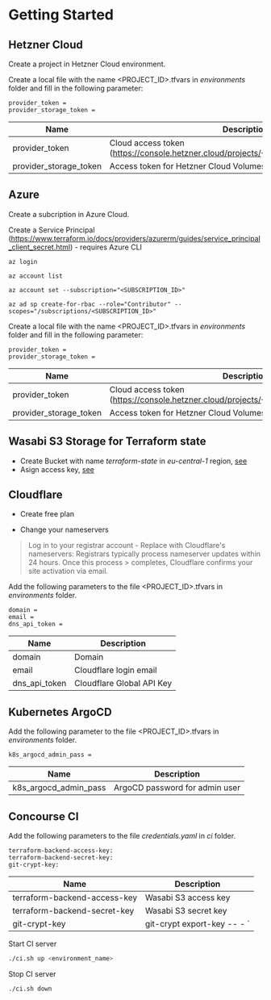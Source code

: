 # Getting Started

## Hetzner Cloud

Create a project in Hetzner Cloud environment. 

Create a local file with the name <PROJECT_ID>.tfvars in *environments* folder and fill in the following parameter:

```
provider_token =
provider_storage_token = 
```


| Name  | Description  | 
|---|---|
| provider_token  | Cloud access token (https://console.hetzner.cloud/projects/<PROJECT_ID>/access/tokens)  | 
| provider_storage_token  | Access token for Hetzner Cloud Volumes  | 

## Azure

Create a subcription in Azure Cloud. 

Create a Service Principal (https://www.terraform.io/docs/providers/azurerm/guides/service_principal_client_secret.html) - requires Azure CLI

```
az login

az account list

az account set --subscription="<SUBSCRIPTION_ID>"

az ad sp create-for-rbac --role="Contributor" --scopes="/subscriptions/<SUBSCRIPTION_ID>"
```

Create a local file with the name <PROJECT_ID>.tfvars in *environments* folder and fill in the following parameter:

```
provider_token =
provider_storage_token = 
```


| Name  | Description  | 
|---|---|
| provider_token  | Cloud access token (https://console.hetzner.cloud/projects/<PROJECT_ID>/access/tokens)  | 
| provider_storage_token  | Access token for Hetzner Cloud Volumes  | 

## Wasabi S3 Storage for Terraform state

* Create Bucket with name *terraform-state* in *eu-central-1* region, [see](https://wasabi.com/wp-content/themes/wasabi/docs/User_Guide/topics/Creating_a_Bucket.htm)
* Asign access key, [see](https://wasabi.com/wp-content/themes/wasabi/docs/Getting_Started/topics/Assigning_an_Access_Key.htm)

## Cloudflare

* Create free plan

* Change your nameservers
> Log in to your registrar account -  Replace with Cloudflare's nameservers:
> Registrars typically process nameserver updates within 24 hours. Once this process > completes, Cloudflare confirms your site activation via email.



Add the following parameters to the file <PROJECT_ID>.tfvars in *environments* folder.
```
domain =
email = 
dns_api_token =
```
| Name  | Description  | 
|---|---|
| domain  | Domain  | 
| email  | Cloudflare login email  | 
| dns_api_token  | Cloudflare Global API Key | 

## Kubernetes ArgoCD
Add the following parameter to the file <PROJECT_ID>.tfvars in *environments* folder.
```
k8s_argocd_admin_pass =
```
| Name  | Description  | 
|---|---|
| k8s_argocd_admin_pass  | ArgoCD password for admin user | 


## Concourse CI

Add the following parameters to the file *credentials.yaml* in *ci* folder.

```
terraform-backend-access-key:
terraform-backend-secret-key:
git-crypt-key: 
```

| Name  | Description  | 
|---|---|
| terraform-backend-access-key  | Wasabi S3 access key  | 
| terraform-backend-secret-key  | Wasabi S3 secret key  | 
| git-crypt-key  | git-crypt export-key -- - `|` base64 | 

Start CI server 

```bash
./ci.sh up <environment_name>
```

Stop CI server 

```bash
./ci.sh down
```

